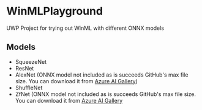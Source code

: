 # WinMLPlayground
UWP Project for trying out WinML with different ONNX models

## Models
* SqueezeNet
* ResNet
* AlexNet (ONNX model not included as is succeeds GitHub's max file size. You can download it from [Azure AI Gallery]( https://gallery.azure.ai/Model/AlexNet-1-2-2))
* ShuffleNet
* ZfNet (ONNX model not included as is succeeds GitHub's max file size. You can download it from [Azure AI Gallery]( https://gallery.azure.ai/Model/ZFNet-1-2-2)
